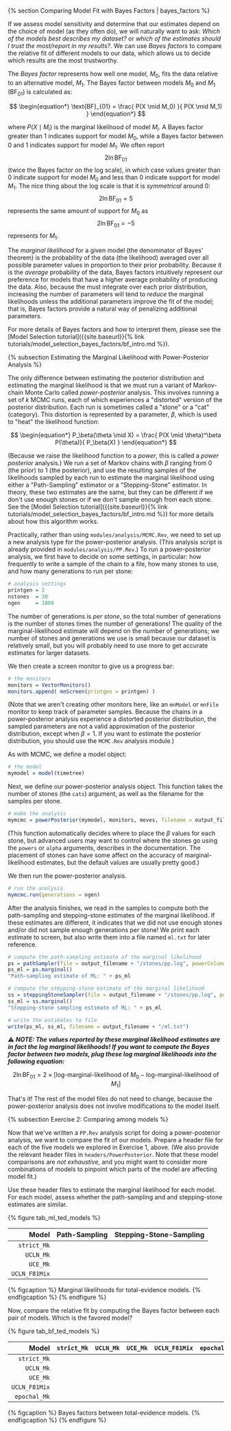 {% section Comparing Model Fit with Bayes Factors | bayes_factors %}

If we assess model sensitivity and determine that our estimates depend on the choice of model (as they often do), we will naturally want to ask: _Which of the models best describes my dataset?_ or _which of the estimates should I trust the most/report in my results?_.
We can use _Bayes factors_ to compare the relative fit of different models to our data, which allows us to decide which results are the most trustworthy.

The _Bayes factor_ represents how well one model, $M_0$, fits the data relative to an alternative model, $M_1$.
The Bayes factor between models $M_0$ and $M_1$ ($\text{BF}_{01}$) is calculated as:

$$
\begin{equation*}
\text{BF}_{01} = \frac{ P(X \mid M_0) }{ P(X \mid M_1) }
\end{equation*}
$$

where $P(X \mid M_i)$ is the marginal likelihood of model $M_i$.
A Bayes factor greater than 1 indicates support for model $M_0$, while a Bayes factor between 0 and 1 indicates support for model $M_1$.
We often report $$2 \ln \text{BF}_{01}$$ (twice the Bayes factor on the log scale), in which case values greater than 0 indicate support for model $M_0$ and less than 0 indicate support for model $M_1$.
The nice thing about the log scale is that it is _symmetrical_ around 0: $$2\ln\text{BF}_{01} = 5$$ represents the same amount of support for $M_0$ as $$2\ln\text{BF}_{01} = -5$$ represents for $M_1$.

The _marginal likelihood_ for a given model (the denominator of Bayes' theorem) is the probability of the data (the likelihood) averaged over all possible parameter values in proportion to their prior probability.
Because it is the _average_ probability of the data, Bayes factors intuitively represent our preference for models that have a higher average probability of producing the data.
Also, because the must integrate over each prior distribution, increasing the number of parameters will tend to _reduce_ the marginal likelihoods unless the additional parameters improve the fit of the model; that is, Bayes factors provide a natural way of penalizing additional parameters.

For more details of Bayes factors and how to interpret them, please see the [Model Selection tutorial]({{site.baseurl}}{% link tutorials/model_selection_bayes_factors/bf_intro.md %}).

{% subsection Estimating the Marginal Likelihood with Power-Posterior Analysis %}

The only difference between estimating the posterior distribution and estimating the marginal likelihood is that we must run a variant of Markov-chain Monte Carlo called _power-posterior_ analysis.
This involves running a set of $k$ MCMC runs, each of which experiences a "distorted" version of the posterior distribution.
Each run is sometimes called a "stone" or a "cat" (category).
This distortion is represented by a parameter, $\beta$, which is used to "heat" the likelihood function:

$$
\begin{equation*}
P_\beta(\theta \mid X) = \frac{ P(X \mid \theta)^\beta P(\theta)}{ P_\beta(X) }
\end{equation*}
$$

(Because we raise the likelihood function to a _power_, this is called a _power posterior_ analysis.)
We run a set of Markov chains with $\beta$ ranging from 0 (the prior) to 1 (the posterior), and use the resulting samples of the likelihoods sampled by each run to estimate the marginal likelihood using either a "Path-Sampling" estimator or a "Stepping-Stone" estimator.
In theory, these two estimates are the same, but they can be different if we don't use enough stones or if we don't sample enough from each stone.
See the [Model Selection tutorial]({{site.baseurl}}{% link tutorials/model_selection_bayes_factors/bf_intro.md %}) for more details about how this algorithm works.

Practically, rather than using `modules/analysis/MCMC.Rev`, we need to set up a new analysis type for the power-posterior analysis.
(This analysis script is already provided in `modules/analysis/PP.Rev`.)
To run a power-posterior analysis, we first have to decide on some settings, in particular: how frequently to write a sample of the chain to a file, how many stones to use, and how many generations to run per stone:
```R
# analysis settings
printgen = 2
nstones  = 30
ngen     = 1000
```
The number of generations is _per stone_, so the total number of generations is the number of stones times the number of generations!
The quality of the marginal-likelihood estimate will depend on the number of generations; we number of stones and generations we use is small because our dataset is relatively small, but you will probably need to use more to get accurate estimates for larger datasets.

We then create a screen monitor to give us a progress bar:
```R
# the monitors
monitors = VectorMonitors()
monitors.append( mnScreen(printgen = printgen) )
```
(Note that we aren't creating other monitors here, like an `mnModel` or `mnFile` monitor to keep track of parameter samples. Because the chains in a power-posterior analysis experience a distorted posterior distribution, the sampled parameters are not a valid approximation of the posterior distribution, except when $\beta = 1$.
If you want to estimate the posterior distribution, you should use the `MCMC.Rev` analysis module.)

As with MCMC, we define a model object:
```R
# the model
mymodel = model(timetree)
```

Next, we define our power-posterior analysis object.
This function takes the number of stones (the `cats`) argument, as well as the filename for the samples per stone.
```R
# make the analysis
mymcmc = powerPosterior(mymodel, monitors, moves, filename = output_filename + "/stones/pp.log", cats = nstones, sampleFreq = printgen)
```
(This function automatically decides where to place the $\beta$ values for each stone, but advanced users may want to control where the stones go using the `powers` or `alpha` arguments, describes in the documentation. The placement of stones can have some affect on the accuracy of marginal-likelihood estimates, but the default values are usually pretty good.)

We then run the power-posterior analysis.
```R
# run the analysis
mymcmc.run(generations = ngen)
```

After the analysis finishes, we read in the samples to compute both the path-sampling and stepping-stone estimates of the marginal likelihood.
If these estimates are different, it indicates that we did not use enough stones and/or did not sample enough generations per stone!
We print each estimate to screen, but also write them into a file named `ml.txt` for later reference.
```R
# compute the path-sampling estimate of the marginal likelihood
ps = pathSampler(file = output_filename + "/stones/pp.log", powerColumnName = "power", likelihoodColumnName = "likelihood")
ps_ml = ps.marginal()
"Path-sampling estimate of ML: " + ps_ml

# compute the stepping-stone estimate of the marginal likelihood
ss = steppingStoneSampler(file = output_filename + "/stones/pp.log", powerColumnName = "power", likelihoodColumnName = "likelihood")
ss_ml = ss.marginal()
"Stepping-stone sampling estimate of ML: " + ps_ml

# write the estimates to file
write(ps_ml, ss_ml, filename = output_filename + "/ml.txt")
```

&#9888; **_NOTE: The values reported by these marginal likelihood estimates are in fact the log marginal likelihoods! If you want to compute the Bayes factor between two models, plug these log marginal likelihoods into the following equation:_**

$$
\begin{equation*}
2 \ln \text{BF}_{01} = 2 \times \left[ \text{log-marginal-likelihood of }M_0 - \text{log-marginal-likelihood of }M_1 \right]
\end{equation*}
$$

That's it!
The rest of the model files do not need to change, because the power-posterior analysis does not involve modifications to the model itself.

{% subsection Exercise 2: Comparing among models %}

Now that we've written a `PP.Rev` analysis script for doing a power-posterior analysis, we want to compare the fit of our models.
Prepare a header file for each of the five models we explored in Exercise 1, above.
(We also provide the relevant header files in `headers/PowerPosterior`.
Note that these model comparisons are _not exhaustive_, and you might want to consider more combinations of models to pinpoint which parts of the model are affecting model fit.)

Use these header files to estimate the marginal likelihood for each model.
For each model, assess whether the path-sampling and and stepping-stone estimates are similar.

{% figure tab_ml_ted_models %}

|       **Model**        |   **Path-Sampling**   |   **Stepping-Stone-Sampling**   |
------------------------:|:---------------------:|:-------------------------------:|
| `strict_Mk`            |                       |                                 |
| `UCLN_Mk`              |                       |                                 |
| `UCE_Mk`               |                       |                                 |
| `UCLN_F81Mix`          |                       |                                 |

{% figcaption %}
Marginal likelihoods for total-evidence models.
{% endfigcaption %}
{% endfigure %}

Now, compare the relative fit by computing the Bayes factor between each pair of models.
Which is the favored model?

{% figure tab_bf_ted_models %}

| **Model** | `strict_Mk` | `UCLN_Mk` | `UCE_Mk` | `UCLN_F81Mix` | `epochal_Mk` |
-----------:|:-----------:|:---------:|:--------:|:-------------:|:------------:|
| `strict_Mk` | | | | | |
| `UCLN_Mk` | | | | | |
| `UCE_Mk` | | | | | |
| `UCLN_F81Mix` | | | | | |
| `epochal_Mk` | | | | | |

{% figcaption %}
Bayes factors between total-evidence models.
{% endfigcaption %}
{% endfigure %}

<!--  -->
